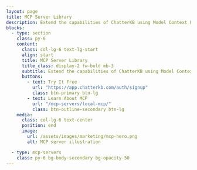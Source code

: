 ```yaml
---
layout: page
title: MCP Server Library
description: Extend the capabilities of ChatterKB using Model Context Protocol to connect to external tools and services. Here are some of the servers we find useful.
blocks:
  - type: section
    class: py-6 
    content:
      class: col-lg-6 text-lg-start
      align: start
      title: MCP Server Library
      title_class: display-2 fw-bold mb-3
      subtitle: Extend the capabilities of ChatterKB using Model Context Protocol to connect to external tools and services. Here are some of the servers we find useful.
      buttons:
        - text: Try It Free
          url: "https://app.chatterkb.com/auth/signup"
          class: btn-primary btn-lg
        - text: Learn About MCP
          url: "/mcp-servers/local-mcp/"
          class: btn-outline-secondary btn-lg
    media:
      class: col-lg-6 text-center
      position: end
      image:
        url: /assets/images/marketing/mcp-hero.png
        alt: MCP server illustration

  - type: mcp-servers
    class: py-6 bg-body-secondary bg-opacity-50
---
```

